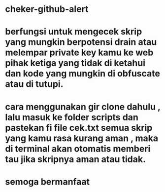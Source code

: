 # cheker-github-alert
# berfungsi untuk mengecek skrip yang mungkin berpotensi drain atau melempar private key kamu ke web pihak ketiga yang tidak di ketahui dan kode yang mungkin di obfuscate atau di tutupi.
# cara menggunakan gir clone dahulu , lalu masuk ke folder scripts dan pastekan fi file cek.txt semua skrip yang kamu rasa kurang aman , maka di terminal akan otomatis memberi tau jika skripnya aman atau tidak. 
# semoga bermanfaat 
